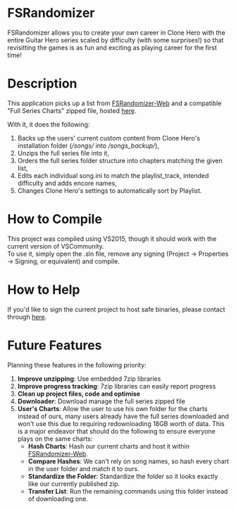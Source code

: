 # FSRandomizer
FSRandomizer allows you to create your own career in Clone Hero with the entire Guitar Hero series scaled by difficulty (with some surprises!) so that revisitting the games is as fun and exciting as playing career for the first time!

# Description
This application picks up a list from [FSRandomizer-Web](https://github.com/rafaelgpires/FSRandomizer-Web) and a compatible "Full Series Charts" zipped file, hosted [here](https://fsrandomizer.psarchives.com/).

With it, it does the following:
1. Backs up the users' current custom content from Clone Hero's installation folder (*/songs/* into */songs_backup/*),
2. Unzips the full series file into it,
3. Orders the full series folder structure into chapters matching the given list,
4. Edits each individual song.ini to match the playlist_track, intended difficulty and adds encore names,
5. Changes Clone Hero's settings to automatically sort by Playlist.

# How to Compile
This project was compiled using VS2015, though it should work with the current version of VSCommunity.  
To use it, simply open the .sln file, remove any signing (Project -> Properties -> Signing, or equivalent) and compile.

# How to Help
If you'd like to sign the current project to host safe binaries, please contact through [here](https://fsrandomizer.psarchives.com/).

# Future Features
Planning these features in the following priority:
  1. **Improve unzipping**: Use embedded 7zip libraries
  2. **Improve progress tracking**: 7zip libraries can easily report progress
  3. **Clean up project files, code and optimise**
  4. **Downloader**: Download manage the full series zipped file
  5. **User's Charts**: Allow the user to use his own folder for the charts instead of ours, many users already have the full series downloaded and won't use this due to requiring redownloading 18GB worth of data. This is a major endeavor that should do the following to ensure everyone plays on the same charts:
      * **Hash Charts**: Hash our current charts and host it within [FSRandomizer-Web](https://github.com/rafaelgpires/FSRandomizer-Web).
      * **Compare Hashes**: We can't rely on song names, so hash every chart in the user folder and match it to ours.
      * **Standardize the Folder**: Standardize the folder so it looks exactly like our currently published zip.
      * **Transfer List**: Run the remaining commands using this folder instead of downloading one.
